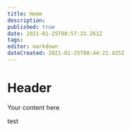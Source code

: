 ```yaml
---
title: Home
description: 
published: true
date: 2021-01-25T08:57:23.261Z
tags: 
editor: markdown
dateCreated: 2021-01-25T08:44:21.425Z
---
```


# Header
Your content here

test